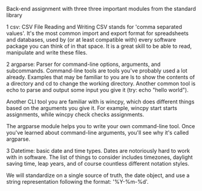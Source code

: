 Back-end assignment with three  three important modules from the standard library

1
csv: CSV File Reading and Writing
CSV stands for 'comma separated values'. It's the most common import and export format for spreadsheets and databases, used by (or at least compatible with) every software package you can think of in that space. It is a great skill to be able to read, manipulate and write these files.

2
argparse: Parser for command-line options, arguments, and subcommands.
Command-line tools are tools you've probably used a lot already. Examples that may be familiar to you are ls to show the contents of a directory and cd to change the working directory. Another common tool is echo to parse and output some input you give it (try: echo "hello world").

Another CLI tool you are familiar with is wincpy, which does different things based on the arguments you give it. For example, wincpy start starts assignments, while wincpy check checks assignments.

The argparse module helps you to write your own command-line tool. Once you've learned about command-line arguments, you'll see why it's called argparse.  


3
Datetime: basic date and time types.
Dates are notoriously hard to work with in software. The list of things to consider includes timezones, daylight saving time, leap years, and of course countless different notation styles.

We will standardize on a single source of truth, the date object, and use a string representation following the format: '%Y-%m-%d'.
